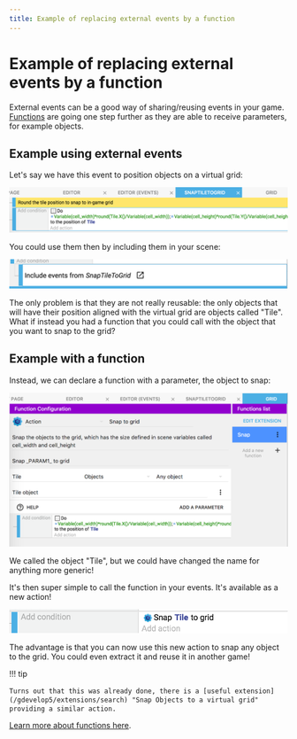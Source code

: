 ```yaml
---
title: Example of replacing external events by a function
---
```

# Example of replacing external events by a function

External events can be a good way of sharing/reusing events in your game. [Functions](/gdevelop5/events/functions) are going one step further as they are able to receive parameters, for example objects.

## Example using external events

Let's say we have this event to position objects on a virtual grid:

![](external-events-snap-grid.png)

You could use them then by including them in your scene:

![](external-events-include-snap-grid.png)

The only problem is that they are not really reusable: the only objects that will have their position aligned with the virtual grid are objects called "Tile". What if instead you had a function that you could call with the object that you want to snap to the grid?

## Example with a function

Instead, we can declare a function with a parameter, the object to snap:

![](function-snap-grid.png)

We called the object "Tile", but we could have changed the name for anything more generic!

It's then super simple to call the function in your events. It's available as a new action!

![](call-function-snap-grid.png)

The advantage is that you can now use this new action to snap any object to the grid. You could even extract it and reuse it in another game!

!!! tip

    Turns out that this was already done, there is a [useful extension](/gdevelop5/extensions/search) "Snap Objects to a virtual grid" providing a similar action.

[Learn more about functions here](/gdevelop5/events/functions).